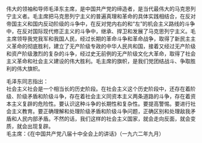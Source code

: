 伟大的领袖和导师毛泽东主席，是中国共产党的缔造者，是当代最伟大的马克思列宁主义者。毛主席把马克思列宁主义的普遍真理和革命的具体实践相结合，在反对帝国主义和国内反动阶级的斗争中，在反对党内右的和“左”的机会主义路线的斗争中，在反对国际现代修正主义的斗争中，继承、捍卫和发展了马克思列宁主义。毛主席领导我党我军和我国人民，经过长期的革命斗争和革命战争，取得了新民主主义革命的彻底胜利，建立了无产阶级专政的中华人民共和国，接着又经过无产阶级和资产阶级激烈的复杂的斗争，经过史无前例的无产阶级文化大革命，取得了社会主义革命和社会主义建设的伟大胜利。毛主席的旗帜，是我们党团结战斗、争取胜利的伟大旗帜。

毛泽东同志指出：  
		社会主义社会是一个相当长的历史阶段。在社会主义这个历史阶段中，还存在着阶级、阶级矛盾和阶级斗争，存在着社会主义同资本主义两条道路的斗争，存在着资本主义复辟的危险性。要认识这种斗争的长期性和复杂性。要提高警惕。要进行社会主义教育。要正确理解和处理阶级矛盾和阶级斗争问题，正确区别和处理敌我矛盾和人民内部矛盾。不然的话，我们这样的社会主义国家，就会走向反面，就会变质，就会出现复辟。  
				毛主席：《在中国共产党八届十中全会上的讲话》（一九六二年九月）